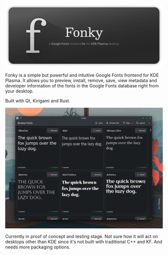![banner](https://github.com/qewer33/Fonky/blob/main/assets/fonky_banner.png?raw=true)

Fonky is a simple but powerful and intuitive Google Fonts frontend for KDE Plasma. It allows you to preview, install, remove, save, view metadata and developer information of the fonts in the Google Fonts database right from your desktop.

Built with Qt, Kirigami and Rust.

![screenshot](https://github.com/qewer33/Fonky/blob/main/assets/screenshot.png?raw=true)

Currently in proof of concept and testing stage. Not sure how it will act on desktops other than KDE since it's not built with traditional C++ and KF. And needs more packaging options.
